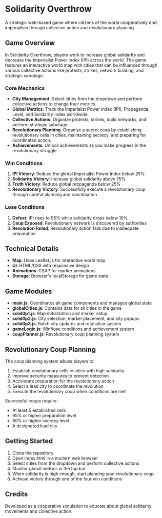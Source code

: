 # Solidarity Overthrow

A strategic web-based game where citizens of the world cooperatively end imperialism through collective action and revolutionary planning.

## Game Overview

In Solidarity Overthrow, players work to increase global solidarity and decrease the Imperialist Power Index (IPI) across the world. The game features an interactive world map with cities that can be influenced through various collective actions like protests, strikes, network building, and strategic sabotage.

### Core Mechanics

- **City Management**: Select cities from the dropdown and perform collective actions to change their metrics.
- **Global Metrics**: Track the Imperialist Power Index (IPI), Propaganda Level, and Solidarity Index worldwide.
- **Collective Actions**: Organize protests, strikes, build networks, and perform strategic sabotage.
- **Revolutionary Planning**: Organize a secret coup by establishing revolutionary cells in cities, maintaining secrecy, and preparing for coordinated action.
- **Achievements**: Unlock achievements as you make progress in the revolutionary struggle.

### Win Conditions

1. **IPI Victory**: Reduce the global Imperialist Power Index below 25%
2. **Solidarity Victory**: Increase global solidarity above 75%
3. **Truth Victory**: Reduce global propaganda below 25%
4. **Revolutionary Victory**: Successfully execute a revolutionary coup through careful planning and coordination

### Lose Conditions

1. **Defeat**: IPI rises to 95% while solidarity drops below 10%
2. **Coup Exposed**: Revolutionary network is discovered by authorities
3. **Revolution Failed**: Revolutionary action fails due to inadequate preparation

## Technical Details

- **Map**: Uses Leaflet.js for interactive world map
- **UI**: HTML/CSS with responsive design
- **Animations**: GSAP for marker animations
- **Storage**: Browser's localStorage for game state

## Game Modules

- **main.js**: Coordinates all game components and manages global state
- **globalCities.js**: Contains data for all cities in the game
- **solid0p1.js**: Map initialization and marker setup
- **solid0p2.js**: City selection, marker placement, and city popups
- **solid0p3.js**: Batch city updates and retaliation system
- **gameLogic.js**: Win/lose conditions and achievement system
- **coupPlanner.js**: Revolutionary coup planning system

## Revolutionary Coup Planning

The coup planning system allows players to:

1. Establish revolutionary cells in cities with high solidarity
2. Improve security measures to prevent detection
3. Accelerate preparation for the revolutionary action
4. Select a lead city to coordinate the revolution
5. Execute the revolutionary coup when conditions are met

Successful coups require:
- At least 5 established cells
- 95% or higher preparation level
- 80% or higher secrecy level
- A designated lead city

## Getting Started

1. Clone the repository
2. Open index.html in a modern web browser
3. Select cities from the dropdown and perform collective actions
4. Monitor global metrics in the top bar
5. When solidarity is high enough, start planning your revolutionary coup
6. Achieve victory through one of the four win conditions

## Credits

Developed as a cooperative simulation to educate about global solidarity movements and collective action.
